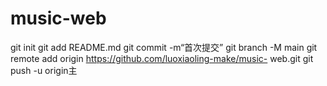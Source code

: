 # music-web
git init 
git add README.md 
git commit -m“首次提交” 
git branch -M main 
git remote add origin https://github.com/luoxiaoling-make/music- web.git
 git push -u origin主